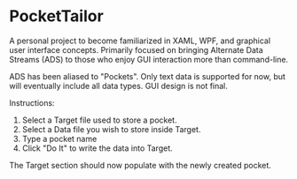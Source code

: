 # PocketTailor

A personal project to become familiarized in XAML, WPF, and graphical user interface concepts.
Primarily focused on bringing Alternate Data Streams (ADS) to those who enjoy GUI interaction more than command-line.

ADS has been aliased to "Pockets". Only text data is supported for now, but will eventually include all data types.
GUI design is not final.

Instructions:
1. Select a Target file used to store a pocket.
2. Select a Data file you wish to store inside Target.
3. Type a pocket name
4. Click "Do It" to write the data into Target.

The Target section should now populate with the newly created pocket.
